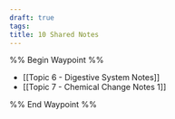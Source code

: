```yaml
---
draft: true
tags: 
title: 10 Shared Notes
---
```

%% Begin Waypoint %%
- [[Topic 6 - Digestive System Notes]]
- [[Topic 7 - Chemical Change Notes 1]]

%% End Waypoint %%
